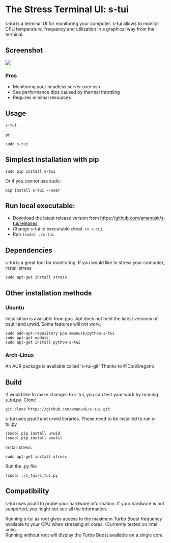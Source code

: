# The Stress Terminal UI: s-tui

s-tui is a terminal UI for monitoring your computer. s-tui allows to monitor CPU temperature, frequency and utilization in a graphical way from the terminal. 

## Screenshot
![](https://thumbs.gfycat.com/SaneBadFlea-size_restricted.gif)

### Pros
* Monitoring your headless server over ssh
* See performance dips caused by thermal throttling 
* Requires minimal resources


## Usage
```
s-tui
```
or  
```
sudo s-tui
```

## Simplest installation with pip
```
sudo pip install s-tui
```
Or if you cannot use sudo:
```
pip install s-tui --user
```

## Run local executable:
* Download the latest release version from https://github.com/amanusk/s-tui/releases
* Change s-tui to executable `chmod +x s-tui`
* Run `(sudo) ./s-tui`



## Dependencies
s-tui is a great tool for monitoring. If you would like to stress your computer, install stress
```
sudo apt-get install stress
```

## Other installation methods
### Ubuntu
Installation is available from ppa. Apt does not hold the latest versions of psutil and urwid. Some features will not work.
```
sudo add-apt-repository ppa:amanusk/python-s-tui
sudo apt-get update
sudo apt-get install python-s-tui
```
### Arch-Linux
An AUR package is available called 's-tui-git'
Thanks to @DonOregano

## Build
If would like to make changes to s-tui, you can test your work by running s\_tui.py.
Clone
```
git clone https://github.com/amanusk/s-tui.git
```
s-tui uses psutil and urwid libraries.
These need to be installed to run s-tui.py
```
(sudo) pip install urwid
(sudo) pip install psutil
```
Install stress
```
sudo apt-get install stress
```

Run the .py file
```
(sudo) ./s_tui/s_tui.py
```

## Compatibility
s-tui uses psutil to probe your hardware information. If your hardware is not supported, you might not see all the information.

Running s-tui as root gives access to the maximum Turbo Boost frequency available to your CPU when stressing all cores. (Currently tested on Intel only).  
Running without root will display the Turbo Boost available on a single core. 


